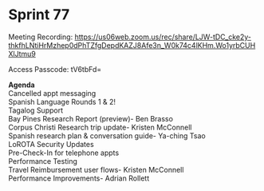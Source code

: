 <h1>Sprint 77</h1>


Meeting Recording:
https://us06web.zoom.us/rec/share/LJW-tDC_cke2y-thkfhLNtiHrMzhep0dPhTZfgDepdKAZJ8Afe3n_W0k74c4lKHm.Wo1yrbCUHXlJtmu9

Access Passcode: tV6tbFd=

<b>Agenda</b><br>
Cancelled appt messaging<br>
Spanish Language Rounds 1 & 2!<br>
Tagalog Support<br>
Bay Pines Research Report (preview)- Ben Brasso<br>
Corpus Christi Research trip update- Kristen McConnell<br>
Spanish research plan & conversation guide- Ya-ching Tsao<br>
LoROTA Security Updates<br>
Pre-Check-In for telephone appts<br>
Performance Testing<br>
Travel Reimbursement user flows- Kristen McConnell<br>
Performance Improvements- Adrian Rollett<br>
